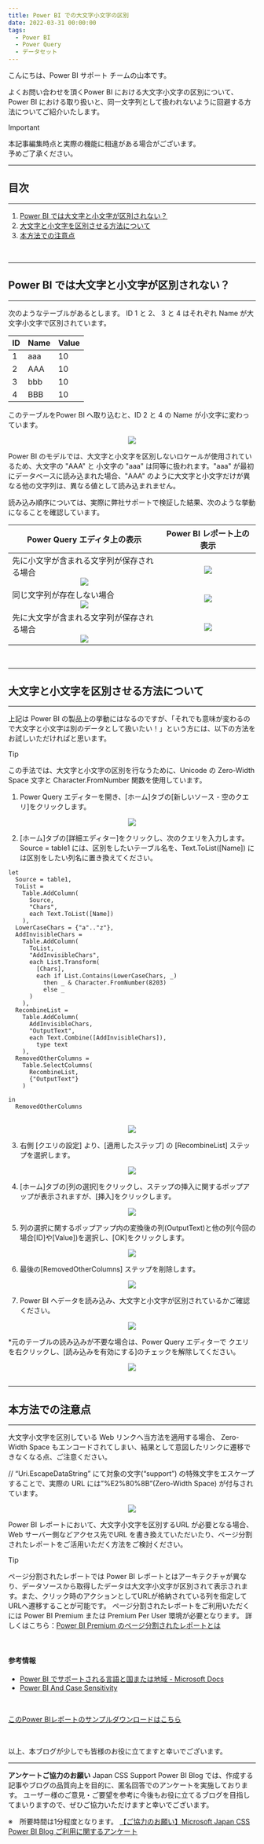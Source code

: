 ```yaml
---
title: Power BI での大文字小文字の区別
date: 2022-03-31 00:00:00 
tags:
  - Power BI
  - Power Query
  - データセット
---
```


こんにちは、Power BI サポート チームの山本です。   

よくお問い合わせを頂くPower BI における大文字小文字の区別について、
Power BI における取り扱いと、同一文字列として扱われないように回避する方法についてご紹介いたします。

<!-- more -->


> [!IMPORTANT]  
> 本記事編集時点と実際の機能に相違がある場合がございます。  
> 予めご了承ください。


---
## 目次
---
1. [Power BI では大文字と小文字が区別されない？](#Power-BI-では大文字と小文字が区別されない？)
2. [大文字と小文字を区別させる方法について](#大文字と小文字を区別させる方法について)
3. [本方法での注意点](#本方法での注意点)
</br>

---
## Power BI では大文字と小文字が区別されない？
---

次のようなテーブルがあるとします。
ID 1 と 2、 3 と 4 はそれぞれ Name が大文字小文字で区別されています。

| ID | Name | Value |
| - | - | - |
| 1 | aaa | 10 |
| 2 | AAA | 10 |
| 3 | bbb | 10 |
| 4 | BBB | 10 |

このテーブルをPower BI へ取り込むと、ID 2 と 4 の Name が小文字に変わっています。

<div align="center">
<img src="1.png">
</div>

Power BI のモデルでは、大文字と小文字を区別しないロケールが使用されているため、大文字の "AAA" と 小文字の "aaa" は同等に扱われます。"aaa" が最初にデータベースに読み込まれた場合、"AAA" のように大文字と小文字だけが異なる他の文字列は、異なる値として読み込まれません。

読み込み順序については、実際に弊社サポートで検証した結果、次のような挙動になることを確認しています。

| Power Query エディタ上の表示 | Power BI レポート上の表示 |
| - | - |
| 先に小文字が含まれる文字列が保存される場合</br> <div align="center"><img src="2.png"></div> | <div align="center"><img src="2-1.png"> |
| 同じ文字列が存在しない場合</br> <div align="center"><img src="2-2.png"></div> | <div align="center"><img src="2-3.png"> |
| 先に大文字が含まれる文字列が保存される場合</br> <div align="center"><img src="2-4.png"></div> | <div align="center"><img src="2-5.png"> |


</br>

---
## 大文字と小文字を区別させる方法について
---

上記は Power BI の製品上の挙動にはなるのですが、「それでも意味が変わるので大文字と小文字は別のデータとして扱いたい！」という方には、以下の方法をお試しいただければと思います。

> [!TIP]
> この手法では、大文字と小文字の区別を行なうために、Unicode の Zero-Width Space 文字と Character.FromNumber 関数を使用しています。

1. Power Query エディターを開き、[ホーム]タブの[新しいソース - 空のクエリ]をクリックします。

<div align="center">
<img src="11.png">
</div>


2. [ホーム]タブの[詳細エディター]をクリックし、次のクエリを入力します。
Source = table1 には、区別をしたいテーブル名を、Text.ToList([Name]) には区別をしたい列名に置き換えてください。

```
let
  Source = table1,
  ToList = 
    Table.AddColumn(
      Source, 
      "Chars", 
      each Text.ToList([Name])
    ),
  LowerCaseChars = {"a".."z"},
  AddInvisibleChars = 
    Table.AddColumn(
      ToList, 
      "AddInvisibleChars",
      each List.Transform(
        [Chars],
        each if List.Contains(LowerCaseChars, _) 
          then _ & Character.FromNumber(8203) 
          else _
      )
    ),
  RecombineList =
    Table.AddColumn(
      AddInvisibleChars,
      "OutputText",
      each Text.Combine([AddInvisibleChars]),
        type text
    ),
  RemovedOtherColumns =
    Table.SelectColumns(
      RecombineList,
      {"OutputText"}
    )

in 
  RemovedOtherColumns
```
</br>

<div align="center">
<img src="3.png">
</div>

3. 右側 [クエリの設定] より、[適用したステップ] の [RecombineList] ステップを選択します。

<div align="center">
<img src="4.png">
</div>

4. [ホーム]タブの[列の選択]をクリックし、ステップの挿入に関するポップアップが表示されますが、[挿入]をクリックします。

<div align="center">
<img src="5.png">
</div>

5. 列の選択に関するポップアップ内の変換後の列(OutputText)と他の列(今回の場合[ID]や[Value])を選択し、[OK]をクリックします。

<div align="center">
<img src="6.png">
</div>

6. 最後の[RemovedOtherColumns] ステップを削除します。

<div align="center">
<img src="7.png">
</div>

7. Power BI へデータを読み込み、大文字と小文字が区別されているかご確認ください。

<div align="center">
<img src="8.png">
</div>


*元のテーブルの読み込みが不要な場合は、Power Query エディターで クエリを右クリックし、[読み込みを有効にする]のチェックを解除してください。

<div align="center">
<img src="9.png">
</div>


</br>

---
## 本方法での注意点
---

大文字小文字を区別している Web リンクへ当方法を適用する場合、
Zero-Width Space もエンコードされてしまい、結果として意図したリンクに遷移できなくなる点、ご注意ください。

// “Uri.EscapeDataString” にて対象の文字(“support”) の特殊文字をエスケープすることで、実際の URL には”%E2%80%8B”(Zero-Width Space) が付与されています。

<div align="center">
<img src="10.png">
</div>

Power BI レポートにおいて、大文字小文字を区別するURL が必要となる場合、
Web サーバー側などアクセス先でURL を書き換えていただいたり、ページ分割されたレポートをご活用いただく方法をご検討ください。

> [!TIP]
> ページ分割されたレポートでは Power BI レポートとはアーキテクチャが異なり、データソースから取得したデータは大文字小文字が区別されて表示されます。また、クリック時のアクションとしてURLが格納されている列を指定してURLへ遷移することが可能です。
> ページ分割されたレポートをご利用いただくには Power BI Premium または Premium Per User 環境が必要となります。
> 詳しくはこちら：[Power BI Premium のページ分割されたレポートとは](https://learn.microsoft.com/ja-jp/power-bi/paginated-reports/paginated-reports-report-builder-power-bi)


</br>

#### 参考情報
- [Power BI でサポートされる言語と国または地域 - Microsoft Docs](https://learn.microsoft.com/ja-jp/power-bi/fundamentals/supported-languages-countries-regions#choose-the-language-for-the-model-in-power-bi-desktop)
- [Power BI And Case Sensitivity](https://blog.crossjoin.co.uk/2019/10/06/power-bi-and-case-sensitivity/)

</br>

[このPower BIレポートのサンプルダウンロードはこちら](https://github.com/JPBAP-SQLBI/blog/raw/main/articles/powerbi/pbi_model_character_tips/sample_pbix/CaseSensitivitySample.pbix)

</br>


以上、本ブログが少しでも皆様のお役に立てますと幸いでございます。

---

**アンケートご協力のお願い**
Japan CSS Support Power BI Blog では、作成する記事やブログの品質向上を目的に、匿名回答でのアンケートを実施しております。
ユーザー様のご意見・ご要望を参考に今後もお役に立てるブログを目指してまいりますので、ぜひご協力いただけますと幸いでございます。 

※　所要時間は1分程度となります。
[【ご協力のお願い】Microsoft Japan CSS Power BI Blog ご利用に関するアンケート](https://jpbap-sqlbi.github.io/blog/powerbi/pbi_blogsurvey2022/)